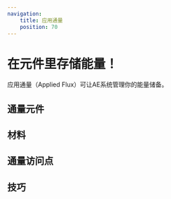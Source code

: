 ```yaml
---
navigation:
    title: 应用通量
    position: 70
---
```


# 在元件里存储能量！

应用通量（Applied Flux）可让AE系统管理你的能量储备。

## 通量元件
<CategoryIndex category="flux cells"></CategoryIndex>

## 材料
<CategoryIndex category="flux materials"></CategoryIndex>

## 通量访问点
<CategoryIndex category="flux accessor"></CategoryIndex>

## 技巧
<CategoryIndex category="flux tricks"></CategoryIndex>

